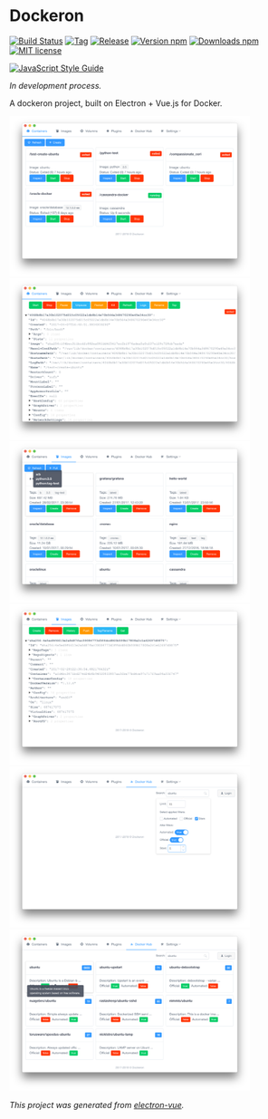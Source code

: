 # Dockeron

[![Build Status](https://travis-ci.org/dockeron/dockeron.svg?branch=master)](https://travis-ci.org/dockeron/dockeron)
[![Tag](https://img.shields.io/github/tag/dockeron/dockeron.svg)](https://github.com/dockeron/dockeron/tags)
[![Release](https://img.shields.io/github/release/dockeron/dockeron.svg)](https://github.com/dockeron/dockeron/releases)
[![Version npm](https://img.shields.io/npm/v/dockeron.svg)](https://www.npmjs.com/package/dockeron)
[![Downloads npm](https://img.shields.io/npm/dt/dockeron.svg)](https://www.npmjs.com/package/dockeron)
[![MIT license](https://img.shields.io/npm/l/dockeron.svg)](https://opensource.org/licenses/MIT)

[![JavaScript Style Guide](https://cdn.rawgit.com/feross/standard/master/badge.svg)](https://github.com/feross/standard)

*In development process.*

A dockeron project, built on Electron + Vue.js for Docker.

<img src="./docs/dockeron-screenshot1.png" width="425"/> <img src="./docs/dockeron-screenshot2.png" width="425"/>
<img src="./docs/dockeron-screenshot3.png" width="425"/> <img src="./docs/dockeron-screenshot4.png" width="425"/>
<img src="./docs/dockeron-screenshot5.png" width="425"/> <img src="./docs/dockeron-screenshot6.png" width="425"/> 



*This project was generated from [electron-vue](https://github.com/SimulatedGREG/electron-vue).*
